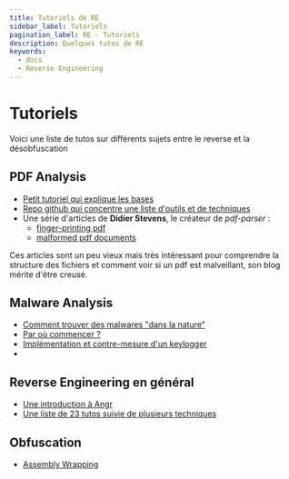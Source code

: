 ```yaml
---
title: Tutoriels de RE
sidebar_label: Tutoriels
pagination_label: RE - Tutoriels
description: Quelques tutos de RE
keywords:
  - docs
  - Reverse Engineering
---
```


# Tutoriels

Voici une liste de tutos sur différents sujets entre le reverse et la désobfuscation

## PDF Analysis

- [Petit tutoriel qui explique les bases](https://intezer.com/blog/incident-response/analyze-malicious-pdf-files/)
- [Repo github qui concentre une liste d'outils et de techniques](https://github.com/zbetcheckin/PDF_analysis)
- Une série d'articles de **Didier Stevens**, le créateur de _pdf-parser_ :
  - [finger-printing pdf](https://blog.didierstevens.com/2008/11/01/quickpost-fingerprinting-pdf-files)
  - [malformed pdf documents](https://blog.didierstevens.com/2009/05/14/malformed-pdf-documents/)

Ces articles sont un peu vieux mais très intéressant pour comprendre la structure des fichiers et comment voir si un pdf est malveillant, son blog mérite d'être creusé.

## Malware Analysis

- [Comment trouver des malwares "dans la nature"](https://hacked.codes/2023/introduction-hunting-malware-in-the-wild/)
- [Par où commencer ?](https://hshrzd.wordpress.com/how-to-start/)
- [Implémentation et contre-mesure d'un keylogger](https://www.codeproject.com/Articles/10272/Keyboard-Spy-implementation-and-counter-measures)
-

## Reverse Engineering en général

- [Une introduction à Angr](https://blog.notso.pro/2019-03-20-angr-introduction-part0/)
- [Une liste de 23 tutos suivie de plusieurs techniques](https://legend.octopuslabs.io/sample-page.html)

## Obfuscation

- [Assembly Wrapping](https://medium.com/swlh/assembly-wrapping-a-new-technique-for-anti-disassembly-c144eb90e036)
